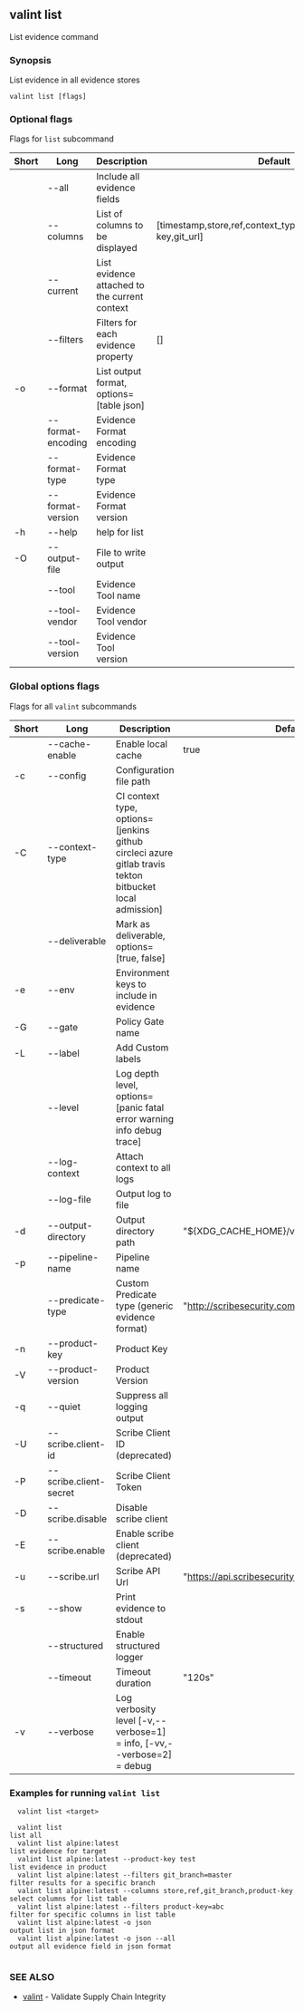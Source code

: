## valint list

List evidence command

### Synopsis

List evidence in all evidence stores

```
valint list [flags]
```

### Optional flags 
Flags for `list` subcommand


| Short | Long | Description | Default |
| --- | --- | --- | --- |
| | --all | Include all evidence fields | |
| | --columns | List of columns to be displayed | [timestamp,store,ref,context_type,sbomname,product-key,git_url] |
| | --current | List evidence attached to the current context | |
| | --filters | Filters for each evidence property | [] |
| -o | --format | List output format, options=[table json] | |
| | --format-encoding | Evidence Format encoding | |
| | --format-type | Evidence Format type | |
| | --format-version | Evidence Format version | |
| -h | --help | help for list | |
| -O | --output-file | File to write output | |
| | --tool | Evidence Tool name | |
| | --tool-vendor | Evidence Tool vendor | |
| | --tool-version | Evidence Tool version | |


### Global options flags
Flags for all `valint` subcommands


| Short | Long | Description | Default |
| --- | --- | --- | --- |
| | --cache-enable | Enable local cache | true |
| -c | --config | Configuration file path | |
| -C | --context-type | CI context type, options=[jenkins github circleci azure gitlab travis tekton bitbucket local admission] | |
| | --deliverable | Mark as deliverable, options=[true, false] | |
| -e | --env | Environment keys to include in evidence | |
| -G | --gate | Policy Gate name | |
| -L | --label | Add Custom labels | |
| | --level | Log depth level, options=[panic fatal error warning info debug trace] | |
| | --log-context | Attach context to all logs | |
| | --log-file | Output log to file | |
| -d | --output-directory | Output directory path | "$\{XDG_CACHE_HOME\}/valint" |
| -p | --pipeline-name | Pipeline name | |
| | --predicate-type | Custom Predicate type (generic evidence format) | "http://scribesecurity.com/evidence/generic/v0.1" |
| -n | --product-key | Product Key | |
| -V | --product-version | Product Version | |
| -q | --quiet | Suppress all logging output | |
| -U | --scribe.client-id | Scribe Client ID (deprecated) | |
| -P | --scribe.client-secret | Scribe Client Token | |
| -D | --scribe.disable | Disable scribe client | |
| -E | --scribe.enable | Enable scribe client (deprecated) | |
| -u | --scribe.url | Scribe API Url | "https://api.scribesecurity.com" |
| -s | --show | Print evidence to stdout | |
| | --structured | Enable structured logger | |
| | --timeout | Timeout duration | "120s" |
| -v | --verbose | Log verbosity level [-v,--verbose=1] = info, [-vv,--verbose=2] = debug | |


### Examples for running `valint list`

```
  valint list <target>

  valint list                                                               list all
  valint list alpine:latest                                                 list evidence for target
  valint list alpine:latest --product-key test                              list evidence in product
  valint list alpine:latest --filters git_branch=master      				  filter results for a specific branch
  valint list alpine:latest --columns store,ref,git_branch,product-key      select columns for list table
  valint list alpine:latest --filters product-key=abc                       filter for specific columns in list table
  valint list alpine:latest -o json                       	              output list in json format
  valint list alpine:latest -o json --all                      	          output all evidence field in json format
  
```

### SEE ALSO

* [valint](valint.md)	 - Validate Supply Chain Integrity

